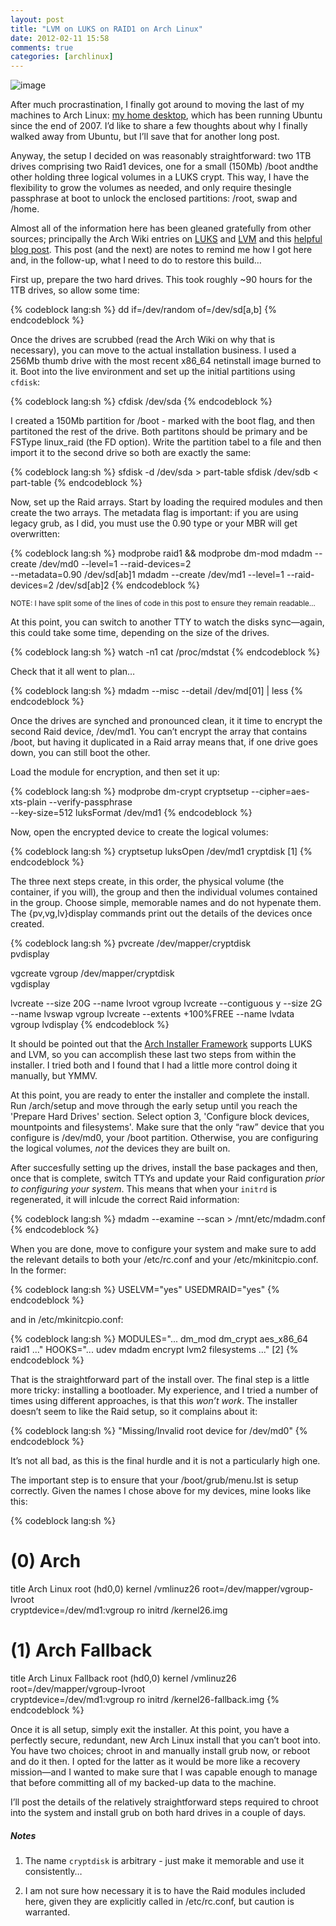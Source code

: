 ```yaml
---
layout: post
title: "LVM on LUKS on RAID1 on Arch Linux"
date: 2012-02-11 15:58
comments: true
categories: [archlinux]
---
```

![image](http://dl.dropbox.com/u/261312/Blog-images/lvm-luks-raid.png)

After much procrastination, I finally got around to moving the last of
my machines to Arch Linux: 
[my home desktop](http://jasonwryan.com/blog/2010-10-04-the-setup/ "The Setup post"),
which has been running Ubuntu since the end of 2007. I’d like to share a
few thoughts about why I finally walked away from Ubuntu, but I’ll save
that for another long post.

Anyway, the setup I decided on was reasonably straightforward: two 1TB
drives comprising two Raid1 devices, one for a small (150Mb) 
<span class="file">/boot</span> andthe other holding three logical volumes 
in a LUKS crypt. This way, I have the flexibility to grow the volumes as 
needed, and only require thesingle passphrase at boot to unlock the 
enclosed partitions: <span class="file">/root</span>, <span class="file">swap</span>
and <span class="file">/home</span>.

Almost all of the information here has been gleaned gratefully from
other sources; principally the Arch Wiki entries on
[LUKS](https://wiki.archlinux.org/index.php/LUKS "Arch wiki entry") and
[LVM](https://wiki.archlinux.org/index.php/Lvm "Arch LVM article") and
this [helpful blog post](http://www.pindarsign.de/webblog/?p=767 "Blog post on LUKS and LVM").
This post (and the next) are notes to remind me how I got here and, in
the follow-up, what I need to do to restore this build…

First up, prepare the two hard drives. This took roughly \~90 hours for
the 1TB drives, so allow some time:

{% codeblock lang:sh %}
dd if=/dev/random of=/dev/sd[a,b]
{% endcodeblock %}

Once the drives are scrubbed (read the Arch Wiki on why that is
necessary), you can move to the actual installation business. I used a
256Mb thumb drive with the most recent x86\_64 netinstall image burned
to it. Boot into the live environment and set up the initial partitions
using `cfdisk`:

{% codeblock lang:sh %}
cfdisk /dev/sda
{% endcodeblock %}

I created a 150Mb partition for /boot - marked with the boot flag, and
then partitoned the rest of the drive. Both partitons should be primary
and be FSType linux\_raid (the FD option). Write the partition tabel to
a file and then import it to the second drive so both are exactly the
same:

{% codeblock lang:sh %}
sfdisk -d /dev/sda > part-table
sfdisk /dev/sdb < part-table
{% endcodeblock %}

Now, set up the Raid arrays. Start by loading the required modules and
then create the two arrays. The metadata flag is important: if you are
using legacy grub, as I did, you must use the 0.90 type or your MBR will
get overwritten:

{% codeblock lang:sh %}
modprobe raid1 && modprobe dm-mod
mdadm --create /dev/md0 --level=1 --raid-devices=2 \
    --metadata=0.90 /dev/sd[ab]1
mdadm --create /dev/md1 --level=1 --raid-devices=2 /dev/sd[ab]2
{% endcodeblock %}

<sup>NOTE: I have split some of the lines of code in this post to ensure they remain readable…</sup>

At this point, you can switch to another TTY to watch the disks
sync—again, this could take some time, depending on the size of the
drives.

{% codeblock lang:sh %}
watch -n1 cat /proc/mdstat
{% endcodeblock %}

Check that it all went to plan…

{% codeblock lang:sh %}
mdadm --misc --detail /dev/md[01] | less
{% endcodeblock %}

Once the drives are synched and pronounced clean, it it time to encrypt
the second Raid device, /dev/md1. You can’t encrypt the array that
contains /boot, but having it duplicated in a Raid array means that, if
one drive goes down, you can still boot the other.

Load the module for encryption, and then set it up:

{% codeblock lang:sh %}
modprobe dm-crypt
cryptsetup --cipher=aes-xts-plain --verify-passphrase \
    --key-size=512 luksFormat /dev/md1
{% endcodeblock %}

Now, open the encrypted device to create the logical volumes:

{% codeblock lang:sh %}
cryptsetup luksOpen /dev/md1 cryptdisk   [1]
{% endcodeblock %}

The three next steps create, in this order, the physical volume (the
container, if you will), the group and then the individual volumes
contained in the group. Choose simple, memorable names and do not
hypenate them. The {pv,vg,lv}display commands print out the details of
the devices once created.

{% codeblock lang:sh %}
pvcreate /dev/mapper/cryptdisk  
pvdisplay

vgcreate vgroup /dev/mapper/cryptdisk  
vgdisplay

lvcreate --size 20G --name lvroot vgroup
lvcreate --contiguous y --size 2G --name lvswap vgroup 
lvcreate --extents +100%FREE --name lvdata vgroup 
lvdisplay
{% endcodeblock %}

It should be pointed out that the 
[Arch Installer Framework](https://github.com/Dieterbe/aif "AIF on Github") supports
LUKS and LVM, so you can accomplish these last two steps from within the
installer. I tried both and I found that I had a little more control
doing it manually, but YMMV.

At this point, you are ready to enter the installer and complete the
install. Run /arch/setup and move through the early setup until you
reach the 'Prepare Hard Drives' section. Select option 3, 'Configure block
devices, mountpoints and filesystems'. Make sure that the only “raw”
device that you configure is <span class="file">/dev/md0</span>, your 
<span class="file">/boot</span> partition. Otherwise,
you are configuring the logical volumes, *not* the devices they are
built on.

After succesfully setting up the drives, install the base packages and
then, once that is complete, switch TTYs and update your Raid
configuration *prior to configuring your system*. This means that when
your `initrd` is regenerated, it will inlcude the correct Raid
information:

{% codeblock lang:sh %}
mdadm --examine --scan > /mnt/etc/mdadm.conf
{% endcodeblock %}

When you are done, move to configure your system and make sure to add
the relevant details to both your <span class="file">/etc/rc.conf</span> and your
<span class="file">/etc/mkinitcpio.conf</span>. In the former:

{% codeblock lang:sh %}
USELVM="yes"
USEDMRAID="yes"
{% endcodeblock %}

and in /etc/mkinitcpio.conf:

{% codeblock lang:sh %}
MODULES="... dm_mod dm_crypt aes_x86_64 raid1 ..."
HOOKS="... udev mdadm encrypt lvm2 filesystems ..."  [2]
{% endcodeblock %}

That is the straightforward part of the install over. The final step is
a little more tricky: installing a bootloader. My experience, and I
tried a number of times using different approaches, is that this *won’t
work*. The installer doesn’t seem to like the Raid setup, so it
complains about it:

{% codeblock lang:sh %}
"Missing/Invalid root device for /dev/md0"
{% endcodeblock %}

It’s not all bad, as this is the final hurdle and it is not a
particularly high one.

The important step is to ensure that your <span class="file">/boot/grub/menu.lst</span> is setup
correctly. Given the names I chose above for my devices, mine looks like
this:

{% codeblock lang:sh %}
# (0) Arch
title  Arch Linux
root   (hd0,0)
kernel /vmlinuz26 root=/dev/mapper/vgroup-lvroot \
cryptdevice=/dev/md1:vgroup ro
initrd /kernel26.img

# (1) Arch Fallback
title  Arch Linux Fallback
root   (hd0,0)
kernel /vmlinuz26 root=/dev/mapper/vgroup-lvroot \
cryptdevice=/dev/md1:vgroup ro
initrd /kernel26-fallback.img
{% endcodeblock %}

Once it is all setup, simply exit the installer. At this point, you have
a perfectly secure, redundant, new Arch Linux install that you can’t
boot into. You have two choices; chroot in and manually install grub
now, or reboot and do it then. I opted for the latter as it would be
more like a recovery mission—and I wanted to make sure that I was
capable enough to manage that before committing all of my backed-up data
to the machine.

I’ll post the details of the relatively straightforward steps required
to chroot into the system and install grub on both hard drives in a
couple of days.

##### Notes
1. The name `cryptdisk` is arbitrary - just make it memorable and use it
consistently…

2. I am not sure how necessary it is to have the Raid modules included
here, given they are explicitly called in <span class="file">/etc/rc.conf</span>, but caution is
warranted.
